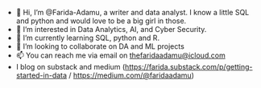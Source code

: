 - 👋 Hi, I’m @Farida-Adamu, a writer and data analyst. I know a little SQL and python and would love to be a big girl in those.
- 👀 I’m interested in Data Analytics, AI, and Cyber Security. 
- 🌱 I’m currently learning SQL, python and R. 
- 💞️ I’m looking to collaborate on DA and ML projects
- 📫 You can reach me via email on thefaridaadamu@icloud.com
-  I blog on substack and medium (https://farida.substack.com/p/getting-started-in-data / https://medium.com/@faridaadamu)

<!---
Farida-Adamu/Farida-Adamu is a ✨ special ✨ repository because its `README.md` (this file) appears on your GitHub profile.
You can click the Preview link to take a look at your changes.
--->
